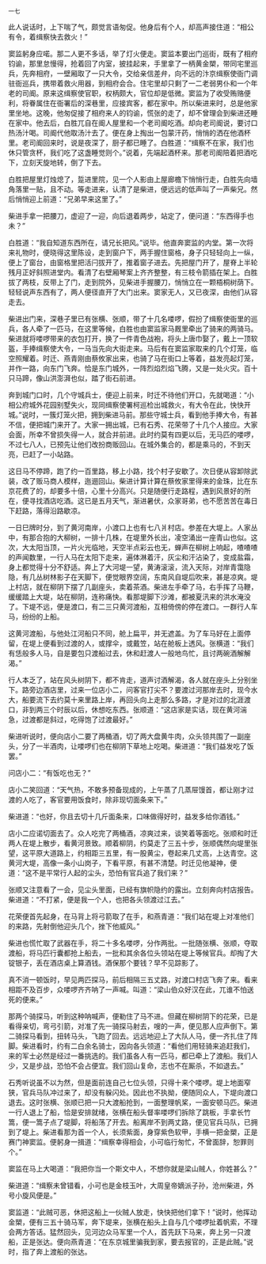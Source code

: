     一七 

   此人说话时，上下喘了气，颇觉言语匆促。他身后有个人，却高声接住道：“相公有令，着缉察快去救火！”

   窦监躬身应喏。那二人更不多话，举了灯火便走。窦监本要出门巡街，既有了相府钧谕，那里怠慢得，抢着回了内室，披挂起来，手里拿了一柄黄金槊，带同宅里巡兵，先奔相府，一壁厢取了一只大令，交给亲信差弁，向不远的汴京缉察使衙门调驻衙巡兵，携带着救火用器，到相府会合。住宅里却只剩了一二老弱男仆和一个年老的司阍。原来这缉察使官职，权柄颇大，官位却是低微。窦监为了收受贿赂便利，将眷属住在衙署后的深巷里，应接宾客，都在家中。所以柴进来时，总是他家里坐地。这晚，他匆促接了相府来人的钧谕，慌张的走了，却不曾理会到柴进还睡在家中。他去后，白胜兀自在阍人屋里和一个老司阍吃酒。却向老司阍说，要讨口热汤汁喝。司阍代他取汤汁去了。便在身上掏出一包蒙汗药，悄悄的洒在他酒杯里。老司阍回来时，说是夜深了，厨子都已睡了。白胜道：“缉察不在家，我们也休只管贪杯，我们吃了这盏睡觉则个。”说着，先端起酒杯来。那老司阍陪着把酒吃下，立刻天旋地转，倒了下去。

   白胜把屋里灯烛熄了，踅进里院，见一个人影由上屋廊檐下悄悄行走，白胜先向墙角落里一贴，且不动。等走进来，认清了是柴进，便远远的低声叫了一声柴兄。然后悄悄迎上前道：“兄弟早来这里了。”

   柴进手拿一把腰刀，虚迎了一迎，向后退着两步，站定了，便问道：“东西得手也未？”

   白胜道：“我自知道东西所在，请兄长把风。”说毕。他直奔窦监的内堂。第一次将来礼物时，便晓得这里陈设，走到窗户下，两手握住窗格，身子只轻轻向上一纵，便上了窗台，由窗格里把活闩拔开了，推着窗子进去。先把屋门开了，屋脊上半轮残月正好斜照进堂内。看清了右壁厢琴案上齐齐整整，有三枝令箭插在架上。白胜拔了两枝，反带上了门，走到院外，见柴进手握腰刀，悄悄立在一颗梧桐树荫下。轻轻说声东西有了，两人便径直开了大门出来。窦家无人，又已夜深，由他们从容走去。

   柴进出门来，深巷子里已有张横、张顺，带了十几名喽啰，假扮了缉察使衙里的巡兵，各人牵了一匹马，在这里等候，白胜也由窦监家马厩里牵出了骑来的两骑马。柴进就将喽啰带来的衣包打开，换了一件青色战袍，将头上唐巾娶了，戴上一顶软盔，手捧缉察使大令，一马当先向大街走来。马后有在窦监家取来的几个灯笼，临空照耀着。时迁、燕青刚由蔡攸家出来，也骑了马在街口上等着，益发亮起灯笼，并作一路，向东门飞奔。恰是东门城外，一阵烈焰烈焰飞腾，又是一处火灾。百十只马蹄，像山洪澎湃也似，踏了街石前进。

   奔到城门口时，几个守城兵士，便迎上前来，时迁不待他们开口，先就喝道：“小相公府城外花园别墅失火，现同缉察使署柯巡检出城救火，有大令在此，快快开城。”说时，一簇灯笼火把，拥到柴进马前。那些守城士兵，看到他手捧大令，有甚不信，便把城门来开了。大家一拥出城，已有石秀、花荣带了十几个人接应。大家会面，所幸不曾损失得一人，就合并前进。此时约莫有四更以后，无马匹的喽啰，不过七八人，已预先让他们改扮商贩回山。在城外集合的，都是乘马的，不到天亮，已赶了一小站路。

   这日马不停蹄，跑了约一百里路，移上小路，找个村子安歇了。次日便从容卸除武装，改了贩马商人模样，迤逦回山。柴进计算计算在蔡攸家里得来的金珠，比在东京花费了的，却要多十倍，心里十分高兴。只是随便行走路程，遇到风景好的所在，便寻找酒店吃酒。这已是五月天气，渐进暑伏，众家哥弟，也不愿苦苦在毒日下赶路，落得沿路歇凉。

   一日巳牌时分，到了黄河南岸，小渡口上也有七八爿村店。参差在大堤上。人家丛中，有那合抱的大柳树，一排十几株，在堤里外长出，凌空涌出一座青山也似。这次，大太阳当顶，一片火光临地，天空半点彩云也无，蝉声在柳树上响起，喳喳喳的声闻数里，一行人马在太阳下走来，遍体淋着汗，灰尘和汗沾染了，变成盐霜，身上都觉得十分不舒适。奔上了大河堤一望，黄涛滚滚，流入天际，对岸青霭隐隐，有几丛树林影子在天脚下，便觉眼界空阔，东南风自堤后吹来，甚是凉爽。堤上村店，就在柳阴下摆了几副座头，卖着茶酒。柴进左手牵了马，右手挥了马鞭，缓缓踏上大堤，站在柳阴，连称痛快。看那堤脚下沙滩，都被夏汛来的洪水淹没了。下堤不远，便是渡口，有二三只黄河渡船，互相倚傍的停在渡口。一群行人车马，纷纷的上船。

   这黄河渡船，与他处江河船只不同，舱上扁平，并无遮盖。为了车马好在上面停留，在堤上便看到过渡的人，或撑伞，或戴笠，站在舱板上透风。张横道：“我们有恁般多人马，自是要包只渡船过去，休和赶渡人一般地鸟忙，且讨两碗酒解解渴。”

   行人本乏了，站在风头树阴下，都不肯走，道声讨酒解渴，各人就在座头上分别坐下。路旁边酒店里，过来一位店小二，问客官打尖不？要渡过河那岸去时，现今水大，船要流下去约莫十来里路上岸，再回头向上走那么多路，才是对过的北涯渡口，非到两三个时辰以后，休想吃东西。张顺道：“这店家是实话，现在黄河湍急，过渡都是斜过，吃得饱了过渡最好。”

   柴进听说时，便向店小二要了两桶酒，切了两大盘黄牛肉，众头领共围了一副座头，分了一半酒肉，让喽啰们也在柳阴下草地上吃喝。柴进道：“我们益发吃了饭罢。”

   问店小二：“有饭吃也无？”

   店小二笑回道：“天气热，不敢多预备现成的，上午蒸了几蒸屉馒首，都让刚才过渡的人吃了，客官要用饭食时，除非现切面条来下。”

   柴进道：“也好，你且去切十几斤面条来，口味做得好时，益发多给你酒钱。”

   店小二应诺切面去了。众人吃完了两桶酒，凉爽过来，谈笑着等面吃。张顺和时迁两人在堤上散步，看黄河景致。顺着柳阴，约莫走了三五十步，张顺偶然向堤里张望，这平原大道路上，约相距三五里，有一股黄尘，卷起来几丈高，上达青空。这黄河大堤，高像一条小山岗子，下看平原，有甚不清楚。时迁见他凝神，便道：“这不是平常行人起的尘头，恐怕有官兵追了我们来？”

   张顺又注意看了一会，见尘头里面，已经有旗帜隐约的露出。立刻奔向村店报告。柴进道：“不打紧，便是我一个人，也把各头领渡过江去。”

   花荣便首先起身，在马背上将弓箭取了在手，和燕青道：“我们站在堤上对准他们的来路，先射倒他迎头几个，挫下他威风。”

   柴进也慌忙取了武器在手，将二十多名喽啰，分作两批。一批随张横、张顺，夺取渡船，将马匹行囊都抢上船去，一批和其余各位头领站在堤上等候官兵。却掏了大锭银子，丢在酒店桌上算酒钱。酒保那个要钱？早不见踪影了。

   真不消一顿饭时，早见两匹探马，前后相隔三五丈路，对渡口村店飞奔了来。看来相距不及百步，众喽啰齐齐呐了一声喊。叫道：“梁山伯众好汉在此，兀谁不怕送死的便来。”

   那两个骑探马，听到这种呐喊声，便勒住了马不进。但藏在柳树阴下的花荣，已是看得亲切，弯弓引箭，对准了先一骑探马射去，嗖的一声，便见那人应声倒下。第二骑探马看到，扭转马头，飞跑了回去。远远地迎上了大队人马，便一齐扎住了阵脚。柴进看时，约有二白余名骑士，因向各头领道：“看他们用轻骑来追赶我们，来的军士必然是经过一番挑选的。我们虽各人有一匹马，都已牵上了渡船。我们人少，又是步战，恐怕不会占便宜。我们回山复命，志也不在厮杀，不如退去。”

   石秀听说虽不以为然，但是面前连自己七位头领，只得十来个喽啰。堤上地面窄狭，官兵马队冲过来了，却没有躲闪处。因此也不执拗，便随同众人，下堤向渡口退去。这时张横、张顺已把一只大渡船抢到，一面整理帆桨，一面安顿马匹。柴进一行人退上了船，恰是安排就绪，张横在船头督率喽啰们拆除了跳板，手拿长竹篙，便一篙子点了堤脚，将船荡了开去。船离岸不到两丈路，便见官兵马队，已拥到了堤上。柴进看那为首一个人，长须紫面，身穿紫色软甲，手横一把金槊，正是赛门神窦监。便躬身一揖道：“缉察幸得相会，小可临行匆忙，不曾面辞，恕罪则个。”

   窦监在马上大喝道：“我把你当一个斯文中人，不想你就是梁山贼人，你姓甚么？”

   柴进道：“缉察未曾错看，小可也是金枝玉叶，大周皇帝嫡派子孙，沧州柴进，外号小旋风便是。”

   窦监道：“此贼可恶，休把这船上一伙贼人放走，快快把他们拿下！”说时，他挥动金槊，便有三五十骑马军，奔下堤来，张横在船头上自与几个喽啰扯着帆索，不理会两方答话。猛然回头，见河边众马军里一个人，首先跃下马来，奔上另一只渡船，正是张达。便向燕青道：“在东京城里骗我到家，要去报官的，正是此贼。”说时，指了奔上渡船的张达。

